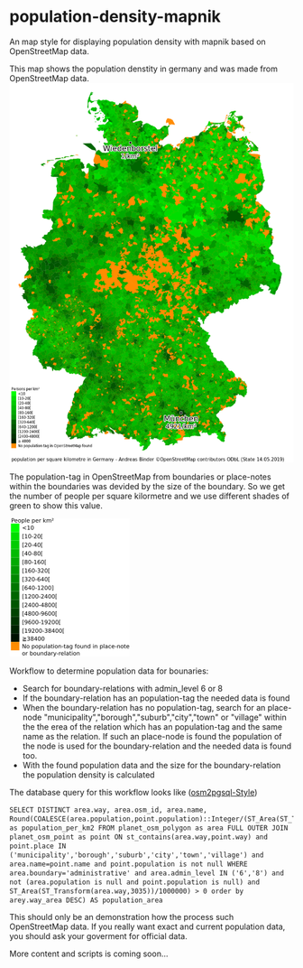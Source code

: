 # population-density-mapnik
An map style for displaying population density with mapnik based on OpenStreetMap data.

This map shows the population denstity in germany and was made from OpenStreetMap data. 
![alt text](https://github.com/codingABI/population-density-mapnik/blob/master/population-density.png)

The population-tag in OpenStreetMap from boundaries or place-notes within the boundaries was devided by the size of the boundary. So we get the number of people per square kilormetre and we use different shades of green to show this value.

![alt text](https://github.com/codingABI/population-density-mapnik/blob/master/population-density-legend.png)

Workflow to determine population data for bounaries:
- Search for boundary-relations with admin_level 6 or 8
- If the boundary-relation has an population-tag the needed data is found
- When the boundary-relation has no population-tag, search for an place-node "municipality","borough","suburb","city","town" or "village" within the the erea of the relation which has an population-tag and the same name as the relation. If such an place-node is found the population of the node is used for the boundary-relation and the needed data is found too.
- With the found population data and the size for the boundary-relation the population density is calculated

The database query for this workflow looks like ([osm2pgsql-Style](population-density.style))
```
SELECT DISTINCT area.way, area.osm_id, area.name, Round(COALESCE(area.population,point.population)::Integer/(ST_Area(ST_Transform(area.way,3035))/1000000)) as population_per_km2 FROM planet_osm_polygon as area FULL OUTER JOIN planet_osm_point as point ON st_contains(area.way,point.way) and point.place IN ('municipality','borough','suburb','city','town','village') and area.name=point.name and point.population is not null WHERE area.boundary='administrative' and area.admin_level IN ('6','8') and not (area.population is null and point.population is null) and ST_Area(ST_Transform(area.way,3035))/1000000) > 0 order by arey.way_area DESC) AS population_area
```

This should only be an demonstration how the process such OpenStreetMap data. If you really want exact and current population data, you should ask your goverment for official data.


More content and scripts is coming soon...
